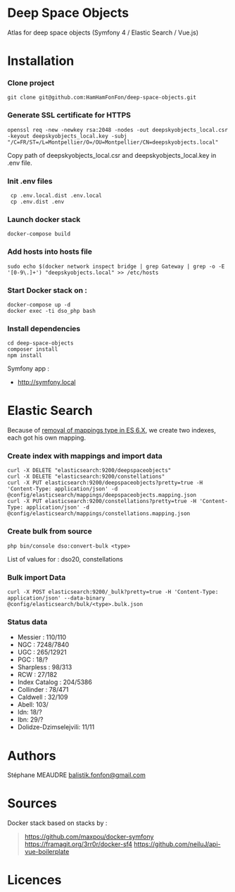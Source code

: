 # Deep Space Objects
Atlas for deep space objects (Symfony 4 / Elastic Search / Vue.js)

Installation
==
### Clone project
`git clone git@github.com:HamHamFonFon/deep-space-objects.git` 
 
### Generate SSL certificate for HTTPS
```
openssl req -new -newkey rsa:2048 -nodes -out deepskyobjects_local.csr -keyout deepskyobjects_local.key -subj "/C=FR/ST=/L=Montpellier/O=/OU=Montpellier/CN=deepskyobjects.local"
``` 
Copy path of deepskyobjects_local.csr and deepskyobjects_local.key in .env file.

### Init .env files
```
 cp .env.local.dist .env.local
 cp .env.dist .env
``` 
 
### Launch docker stack
 ```
 docker-compose build
 ```

### Add hosts into hosts file
 `sudo echo $(docker network inspect bridge | grep Gateway | grep -o -E '[0-9\.]+') "deepskyobjects.local" >> /etc/hosts`


### Start Docker stack on :

```
docker-compose up -d
docker exec -ti dso_php bash
```

### Install dependencies

```
cd deep-space-objects
composer install
npm install
``` 

Symfony app :
 - http://symfony.local


Elastic Search
==

Because of [removal of mappings type in ES 6.X](https://www.elastic.co/guide/en/elasticsearch/reference/6.5/removal-of-types.html), we create two indexes, each got his own mapping. 

### Create index with mappings and import data
```
curl -X DELETE "elasticsearch:9200/deepspaceobjects"
curl -X DELETE "elasticsearch:9200/constellations"
curl -X PUT elasticsearch:9200/deepspaceobjects?pretty=true -H 'Content-Type: application/json' -d @config/elasticsearch/mappings/deepspaceobjects.mapping.json
curl -X PUT elasticsearch:9200/constellations?pretty=true -H 'Content-Type: application/json' -d @config/elasticsearch/mappings/constellations.mapping.json
```

### Create bulk from source
```
php bin/console dso:convert-bulk <type>
```
List of values for <type> : dso20, constellations

### Bulk import Data
```
curl -X POST elasticsearch:9200/_bulk?pretty=true -H 'Content-Type: application/json' --data-binary @config/elasticsearch/bulk/<type>.bulk.json
```

### Status data
- Messier : 110/110
- NGC : 7248/7840
- UGC : 265/12921
- PGC : 18/? 
- Sharpless : 98/313
- RCW : 27/182
- Index Catalog : 204/5386
- Collinder : 78/471
- Caldwell : 32/109
- Abell: 103/
- ldn: 18/?
- lbn: 29/?
- Dolidze-Dzimselejvili: 11/11

Authors
==
 Stéphane MEAUDRE <balistik.fonfon@gmail.com>

Sources
=======
Docker stack based on stacks by :
> https://github.com/maxpou/docker-symfony
> https://framagit.org/3rr0r/docker-sf4
> https://github.com/neiluJ/api-vue-boilerplate

Licences
==
